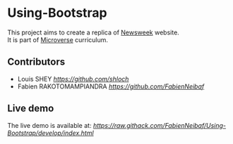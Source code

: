 # Using-Bootstrap
This project aims to create a replica of [Newsweek](https://www.newsweek.com/) website.  
It is part of [Microverse](https://www.microverse.org/) curriculum.
## Contributors
  - Louis SHEY _https://github.com/shloch_
  - Fabien RAKOTOMAMPIANDRA _https://github.com/FabienNeibaf_
## Live demo
The live demo is available at: _https://raw.githack.com/FabienNeibaf/Using-Bootstrap/develop/index.html_
